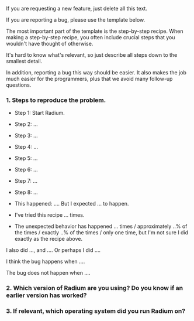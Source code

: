 If you are requesting a new feature, just delete all this text.

If you are reporting a bug, please use the template below.

The most important part of the template is the step-by-step
recipe. When making a step-by-step recipe, you often include
crucial steps that you wouldn't have thought of otherwise.

It's hard to know what's relevant, so just describe all steps
down to the smallest detail.

In addition, reporting a bug this way should be easier.
It also makes the job much easier for the programmers,
plus that we avoid many follow-up questions.


### 1. Steps to reproduce the problem.

* Step 1: Start Radium.
* Step 2: ...
* Step 3: ...
* Step 4: ...
* Step 5: ...
* Step 6: ...
* Step 7: ...
* Step 8: ...

* This happened: .... But I expected ... to happen.

* I've tried this recipe ... times.

* The unexpected behavior has happened ... times / approximately ..% of the times / exactly ..% of the times / only one time, but I'm not sure I did exactly as the recipe above.

I also did ..., and .... Or perhaps I did ....

I think the bug happens when ....

The bug does not happen when ....


### 2. Which version of Radium are you using? Do you know if an earlier version has worked?

### 3. If relevant, which operating system did you run Radium on?
